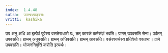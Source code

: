 ```yaml
---
index:  1.4.48
sutra:  उपान्वध्याङ्वसः
vritti:  kashika 
---
```


उप अनु अधि आ इत्येवं पूर्वस्य वसतेराधारो यः, तत् कारकं कर्मसंज्ञं भवति। ग्रामम् उपवसति सेना। पर्वतम् उपवसति। ग्रामम् अनुवसति। ग्रामम् अधिवसति। ग्रामम् आवसति। वसेरश्यर्थस्य प्रतिषेधो वक्तव्यः। ग्रामे उपवसति। भोजननिवृत्तिं करोति इत्यर्थः।


